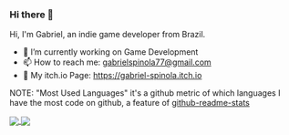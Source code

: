 ### Hi there 👋

Hi, I'm Gabriel, an indie game developer from Brazil.

- 🔭 I’m currently working on Game Development
- 📫 How to reach me: gabrielspinola77@gmail.com
- 👾 My itch.io Page: https://gabriel-spinola.itch.io

NOTE: "Most Used Languages" it's a github metric of which languages I have the most code on github, a feature of [github-readme-stats](https://github.com/anuraghazra/github-readme-stats)

<a href="https://github.com/anuraghazra/github-readme-stats">
  <img align="center" src="https://github-readme-stats.vercel.app/api?username=Gabriel-Spinola&show_icons=true&count_private=true&theme=tokyonight&include_all_commits=true" />
</a>
<a href="https://github.com/anuraghazra/convoychat">
  <img align="center" src="https://github-readme-stats.vercel.app/api/top-langs/?username=Gabriel-Spinola&layout=compact&theme=tokyonight&hide=css,HTML,ShaderLab,HLSL,yacc,hack&count_private=true&exclude_repo=PHP-and-SQL-Study,Witchs-Ambition,Witcth-2,Call-of-Duty-Modern-Beans,Fps-Game-With-Unity,Website-PHP,Jumbbubble-MiniJam84,Andromeda,SpaceHell-MiniJaaj,SpaceHell-MiniJaaj,Seven-s-Vault&lang_count=6" />
</a>

